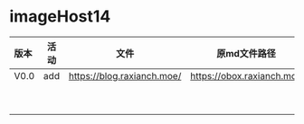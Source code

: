 # imageHost14




| 版本 | 活动 |  文件   | 原md文件路径 |
| :--- | :--: | :-----: | ------------ |
| V0.0 | add  | https://blog.raxianch.moe/ | https://obox.raxianch.moe |
|      |      |         |              |
|      |      |         |              |
|      |      |         |              |
|      |      |         |              |
|      |      |         |              |
|      |      |         |              |
|      |      |         |              |
|      |      |         |              |
|      |      |         |              |



